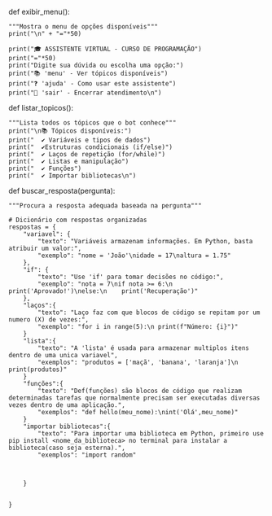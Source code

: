 def exibir_menu():

    """Mostra o menu de opções disponíveis"""
    print("\n" + "="*50)
    
    print("🎓 ASSISTENTE VIRTUAL - CURSO DE PROGRAMAÇÃO")
    print("="*50)
    print("Digite sua dúvida ou escolha uma opção:")
    print("📚 'menu' - Ver tópicos disponíveis")
    print("❓ 'ajuda' - Como usar este assistente")
    print("🚪 'sair' - Encerrar atendimento\n")


def listar_topicos():

    """Lista todos os tópicos que o bot conhece"""
    print("\n📚 Tópicos disponíveis:")
    print("  ✔ Variáveis e tipos de dados")
    print("  ✔Estruturas condicionais (if/else)")
    print("  ✔ Laços de repetição (for/while)")
    print("  ✔ Listas e manipulação")
    print("  ✔ Funções")
    print("  ✔ Importar bibliotecas\n")

def buscar_resposta(pergunta):

    """Procura a resposta adequada baseada na pergunta"""
   
    # Dicionário com respostas organizadas
    respostas = {
        "variavel": {
            "texto": "Variáveis armazenam informações. Em Python, basta atribuir um valor:",
            "exemplo": "nome = 'João'\nidade = 17\naltura = 1.75"
        },
        "if": {
            "texto": "Use 'if' para tomar decisões no código:",
            "exemplo": "nota = 7\nif nota >= 6:\n    print('Aprovado!')\nelse:\n    print('Recuperação')"
        },
        "laços":{
            "texto": "Laço faz com que blocos de código se repitam por um numero (X) de vezes:",
            "exemplo": "for i in range(5):\n print(f"Número: {i}")"
        }
        "lista":{
            "texto": "A 'lista' é usada para armazenar multiplos itens dentro de uma unica variavel",
            "exemplos": "produtos = ['maçã', 'banana', 'laranja']\n print(produtos)"
        }
        "funções":{
            "texto": "Def(funções) são blocos de código que realizam determinadas tarefas que normalmente precisam ser executadas diversas vezes dentro de uma aplicação.",
            "exemplos": "def hello(meu_nome):\nint('Olá',meu_nome)"
        }
        "importar bibliotecas":{
            "texto": "Para importar uma biblioteca em Python, primeiro use pip install <nome_da_biblioteca> no terminal para instalar a biblioteca(caso seja esterna).",
            "exemplos": "import random"
           


        }


    }
